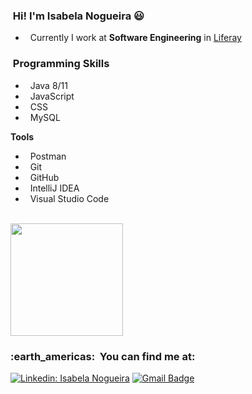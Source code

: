 
<h3> &nbsp;Hi! I'm Isabela Nogueira 😃 </h3>

-  &nbsp; Currently I work at **Software Engineering** in <a href="https://www.liferay.com/pt/home">Liferay</a>

<h3> &nbsp;Programming Skills </h3>

  -  &nbsp; Java 8/11
  -  &nbsp; JavaScript 
  -  &nbsp; CSS 
  -  &nbsp; MySQL 

**Tools**

  -  &nbsp; Postman 
  -  &nbsp; Git 
  -  &nbsp; GitHub 
  -  &nbsp; IntelliJ IDEA 
  -  &nbsp; Visual Studio Code 
 
  
<br/>

<a href="https://github.com/isabelanog">
  <img height="180em" src="https://github-readme-stats.vercel.app/api?username=isabelanog&theme=dracula&show_icons=true" />
</a>

<br/>

<h3> :earth_americas: &nbsp;You can find me at: </h3> 

[![Linkedin: Isabela Nogueira](https://img.shields.io/badge/-IsabelaNogueira-blue?style=flat-square&logo=Linkedin&logoColor=white&link=https://www.linkedin.com/in/isabela-nogueira-4b9353186/)]([LINK-DO-SEU-LINKEDIN](https://www.linkedin.com/in/isabela-nogueira-4b9353186/))
[![Gmail Badge](https://img.shields.io/badge/-isabelammn@gmail.com-006bed?style=flat-square&logo=Gmail&logoColor=white&link=mailto:isabelammn@gmail.com)](mailto:isabelammn@gmail.com)

